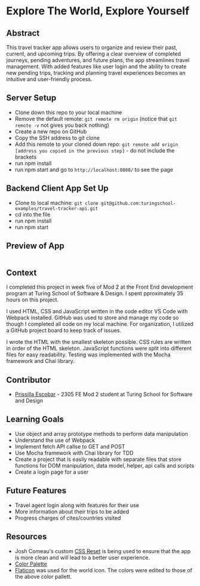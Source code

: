 # Explore The World, Explore Yourself

## Abstract
This travel tracker app allows users to organize and review their past, current, and upcoming trips. By offering a clear overview of completed journeys, pending adventures, and future plans, the app streamlines travel management. With added features like user login and the ability to create new pending trips, tracking and planning travel experiences becomes an intuitive and user-friendly process.

## Server Setup
- Clone down this repo to your local machine
- Remove the default remote: `git remote rm origin` (notice that `git remote -v` not gives you back nothing)
- Create a new repo on GitHub
- Copy the SSH address to git clone <SSH address>
- Add this remote to your cloned down repo: `git remote add origin [address you copied in the previous step]` - do not include the brackets
- run npm install
- run npm start and go to `http://localhost:8080/` to see the page

## Backend Client App Set Up
- Clone to local machine: `git clone git@github.com:turingschool-examples/travel-tracker-api.git`
- cd into the file
- run npm install
- run npm start

## Preview of App
![]()

## Context
I completed this project in week five of Mod 2 at the Front End development program at Turing School of Software & Design. I spent pproximately 35 hours on this project. 

I used HTML, CSS and JavaScript written in the code editor VS Code with Webpack installed. GitHub was used to store and manage my code so though I completed all code on my local machine. For organization, I utilized a GitHub project board to keep track of issues.

I wrote the HTML with the smallest skeleton possible. CSS rules are written in order of the HTML skeleton. JavaScript functions were split into different files for easy readability. Testing was implemented with the Mocha framework and Chai library. 

## Contributor
- [Prissilla Escobar](https://github.com/prissilla-escobar) - 2305 FE Mod 2 student at Turing School for Software and Design

## Learning Goals
- Use object and array prototype methods to perform data manipulation
- Understand the use of Webpack
- Implement fetch API callse to GET and POST
- Use Mocha framework with Chai library for TDD
- Create a project that is easily readable with separate files that store functions for DOM manipulation, data model, helper, api calls and scripts
- Create a login page for a user

## Future Features
- Travel agent login along with features for their use
- More information about their trips to be added
- Progress charges of cites/countries visited

## Resources
- Josh Comeau's custom [CSS Reset](https://www.joshwcomeau.com/css/custom-css-reset/) is being used to ensure that the app is more clean and will lead to a better user experience.
- [Color Palette](https://www.color-hex.com/color-palette/39737)
- [Flaticon](https://www.flaticon.com/) was used for the world icon. The colors were edited to those of the above color pallett.
